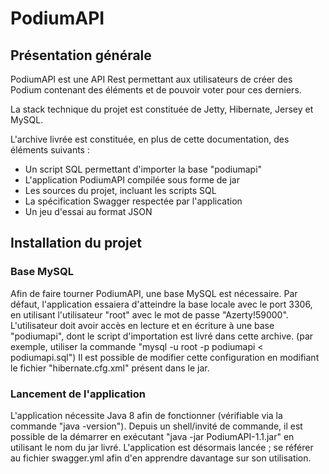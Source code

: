 # PodiumAPI



## Présentation générale

PodiumAPI est une API Rest permettant aux utilisateurs de créer des Podium contenant des éléments et de pouvoir voter pour ces derniers.

La stack technique du projet est constituée de Jetty, Hibernate, Jersey et MySQL.

L'archive livrée est constituée, en plus de cette documentation, des éléments suivants :
- Un script SQL permettant d'importer la base "podiumapi"
- L'application PodiumAPI compilée sous forme de jar
- Les sources du projet, incluant les scripts SQL
- La spécification Swagger respectée par l'application
- Un jeu d'essai au format JSON



## Installation du projet

### Base MySQL

Afin de faire tourner PodiumAPI, une base MySQL est nécessaire. 
Par défaut, l'application essaiera d'atteindre la base locale avec le port 3306, en utilisant l'utilisateur "root" avec le mot de passe "Azerty!59000".
L'utilisateur doit avoir accès en lecture et en écriture à une base "podiumapi", dont le script d'importation est livré dans cette archive. (par exemple, utiliser la commande "mysql -u root -p podiumapi < podiumapi.sql")
Il est possible de modifier cette configuration en modifiant le fichier "hibernate.cfg.xml" présent dans le jar.

### Lancement de l'application

L'application nécessite Java 8 afin de fonctionner (vérifiable via la commande "java -version").
Depuis un shell/invité de commande, il est possible de la démarrer en exécutant "java -jar PodiumAPI-1.1.jar" en utilisant le nom du jar livré.
L'application est désormais lancée ; se référer au fichier swagger.yml afin d'en apprendre davantage sur son utilisation.